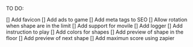 
TO DO:

[] Add favicon
[] Add ads to game
[] Add meta tags to SEO
[] Allow rotation when shape are in the limit
[] Add support for movile
[] Add logger
[] Add instruction to play
[] Add colors for shapes
[] Add preview of shape in the floor
[] Add preview of next shape
[] Add maximun score using zapier